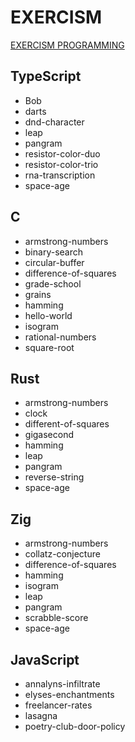 # EXERCISM

[EXERCISM PROGRAMMING](https://exercism.org/)

## TypeScript

- Bob
- darts
- dnd-character
- leap
- pangram
- resistor-color-duo
- resistor-color-trio
- rna-transcription
- space-age

## C

- armstrong-numbers
- binary-search
- circular-buffer
- difference-of-squares
- grade-school
- grains
- hamming
- hello-world
- isogram
- rational-numbers
- square-root

## Rust

- armstrong-numbers
- clock
- different-of-squares
- gigasecond
- hamming
- leap
- pangram
- reverse-string
- space-age

## Zig

- armstrong-numbers
- collatz-conjecture
- difference-of-squares
- hamming
- isogram
- leap
- pangram
- scrabble-score
- space-age

## JavaScript

- annalyns-infiltrate
- elyses-enchantments
- freelancer-rates
- lasagna
- poetry-club-door-policy
